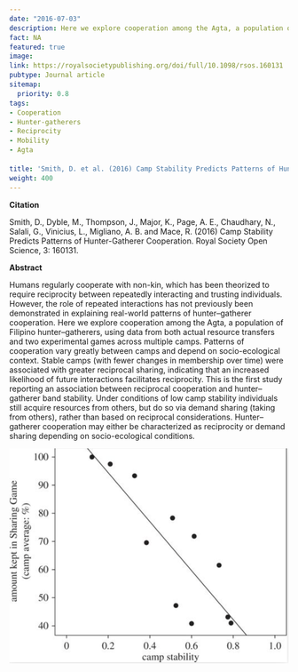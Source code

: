```yaml
---
date: "2016-07-03"
description: Here we explore cooperation among the Agta, a population of Filipino hunter–gatherers, using data from both actual resource transfers and two experimental games across multiple camps. 
fact: NA
featured: true
image: 
link: https://royalsocietypublishing.org/doi/full/10.1098/rsos.160131 
pubtype: Journal article
sitemap:
  priority: 0.8
tags:
- Cooperation
- Hunter-gatherers
- Reciprocity
- Mobility
- Agta

title: 'Smith, D. et al. (2016) Camp Stability Predicts Patterns of Hunter-Gatherer Cooperation. Royal Society Open Science'
weight: 400
---
```

**Citation**

Smith, D., Dyble, M., Thompson, J., Major, K., Page, A. E., Chaudhary, N., Salali, G., Vinicius, L., Migliano, A. B. and Mace, R. (2016) Camp Stability Predicts Patterns of Hunter-Gatherer Cooperation. Royal Society Open Science, 3: 160131.

**Abstract** 

Humans regularly cooperate with non-kin, which has been theorized to require reciprocity between repeatedly interacting and trusting individuals. However, the role of repeated interactions has not previously been demonstrated in explaining real-world patterns of hunter–gatherer cooperation. Here we explore cooperation among the Agta, a population of Filipino hunter–gatherers, using data from both actual resource transfers and two experimental games across multiple camps. Patterns of cooperation vary greatly between camps and depend on socio-ecological context. Stable camps (with fewer changes in membership over time) were associated with greater reciprocal sharing, indicating that an increased likelihood of future interactions facilitates reciprocity. This is the first study reporting an association between reciprocal cooperation and hunter–gatherer band stability. Under conditions of low camp stability individuals still acquire resources from others, but do so via demand sharing (taking from others), rather than based on reciprocal considerations. Hunter–gatherer cooperation may either be characterized as reciprocity or demand sharing depending on socio-ecological conditions.

![alt text](/img/stability.png) 